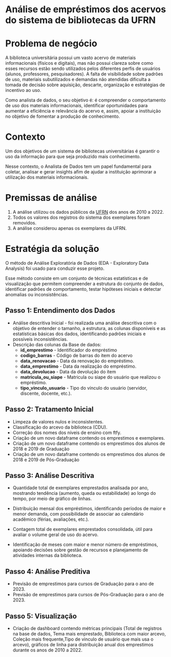 # Análise de empréstimos dos acervos do sistema de bibliotecas da UFRN

# Problema de negócio
A biblioteca universitária possui um vasto acervo de materiais informacionais (físicos e digitais), mas não possui clareza sobre como esses recursos estão sendo utilizados pelos diferentes perfis de usuários (alunos, professores, pesquisadores). A falta de visibilidade sobre padrões de uso, materiais subutilizados e demandas não atendidas dificulta a tomada de decisão sobre aquisição, descarte, organização e estratégias de incentivo ao uso.

Como analista de dados, o seu objetivo é:
é compreender o comportamento de uso dos materiais informacionais, identificar oportunidades para aumentar a eficiência e relevância do acervo e, assim, apoiar a instituição no objetivo de fomentar a produção de conhecimento.

# Contexto
Um dos objetivos de um sistema de bibliotecas universitárias é garantir o uso da informação para que seja produzido mais conhecimento. 

Nesse contexto, o Analista de Dados tem um papel fundamental para coletar, analisar e gerar insights afim de ajudar a instituição aprimorar a utilização dos materiais informacionais.

# Premissas de análise
1. A análise utilizou os dados públicos da [UFRN](https://dados.ufrn.br/dataset/emprestimos-acervos-das-bibliotecas) dos anos de 2010 a 2022.
2. Todos os valores dos registros do sistema dos exemplares foram removidos.
3. A análise considerou apenas os exemplares da UFRN.

# Estratégia da solução
O método de Análise Exploratória de Dados (EDA - Exploratory Data Analysis) foi usado para conduzir esse projeto.

Esse método consiste em um conjunto de técnicas estatísticas e de visualização que permitem compreender a estrutura do conjunto de dados, identificar padrões de comportamento, testar hipóteses iniciais e detectar anomalias ou inconsistências.

## Passo 1: Entendimento dos Dados
 - Análise descritiva Inicial - foi realizada uma análise descritiva com o objetivo de entender o tamanho, a estrutura, as colunas disponíveis e as estatísticas básicas dos dados, identificando padrões iniciais e possíveis inconsistências.
 - Descrição das colunas da Base de dados:
    - **id_emprestimo** - Identificador do empréstimo
    - **codigo_barras** - Código de barras do item do acervo
    - **data_renovacao** - Data da renovação do empréstimo.
    - **data_emprestimo** - Data da realização do empréstimo.
    - **data_devolucao** - Data da devolução do item
    - **matricula_ou_siape** - Matricula ou siape do usuário que realizou o
    empréstimo.
    - **tipo_vinculo_usuario** - Tipo do vínculo do usuário (servidor, discente,
    docente, etc.). 

## Passo 2: Tratamento Inicial
 - Limpeza de valores nulos e inconsistentes.
 - Classificação do arcevo da biblioteca (CDU).
 - Correção dos nomes dos níveis de ensino com ftfy.
 - Criação de um novo dataframe contendo os emprestimos e exemplares.
 - Criação de um novo dataframe contendo os emprestimos dos alunos de 2018 e 2019 de Graduação
 - Criação de um novo dataframe contendo os emprestimos dos alunos de 2018 e 2019 de Pós-Graduação

## Passo 3: Análise Descritiva
 - Quantidade total de exemplares emprestados analisada por ano, mostrando tendência (aumento, queda ou estabilidade) ao longo do tempo, por meio de gráfico de linhas.

 - Distribuição mensal dos empréstimos, identificando períodos de maior e menor demanda, com possibilidade de associar ao calendário acadêmico (férias, avaliações, etc.).

 - Contagem total de exemplares emprestados consolidada, útil para avaliar o volume geral de uso do acervo.

 - Identificação de meses com maior e menor número de empréstimos, apoiando decisões sobre gestão de recursos e planejamento de atividades internas da biblioteca.

## Passo 4: Análise Preditiva
 - Previsão de emprestimos para cursos de Graduação para o ano de 2023.
 - Previsão de emprestimos para cursos de Pós-Graduação para o ano de 2023.


## Passo 5: Visualização
 - Criação de dashboard contendo métricas principais (Total de registros na base de dados, Tema mais emprestado, Biblioteca com maior arcevo, Coleção mais frequente,Tipo de vinculo de usuário que mais usa o arcevo), gráficos de linha para distribuição anual dos emprestimos durante os anos de 2010 a 2022.

<!-- 

## Visualize a análise completa:
[Dashboard](https://lookerstudio.google.com/reporting/9536ef1a-3c05-4347-b335-ae914e3c92d5)


# Próximos Passos
1. Explorar mais características ods clientes.
2. Automatizar a coleta e a análise para acompanhamento.
3. Agrupar os clientes em grupos de maior e menor faturamento para entender se há similaridades ou não.
4. Montar um dashboard de acompanhamento das métricas das futuras campanhas de marketing. -->